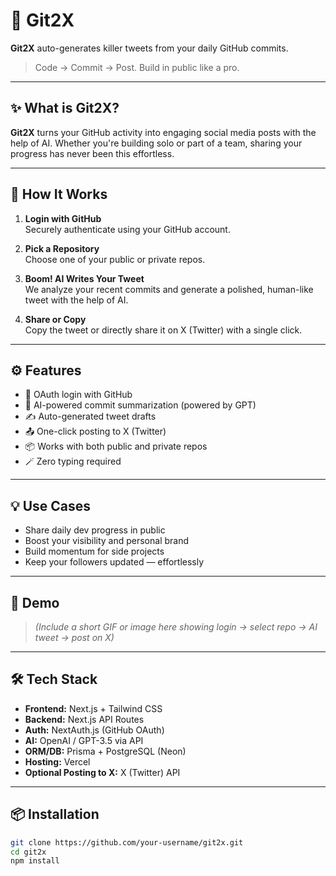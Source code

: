 # 🚀 Git2X

**Git2X** auto-generates killer tweets from your daily GitHub commits.

> Code → Commit → Post. Build in public like a pro.

---

## ✨ What is Git2X?

**Git2X** turns your GitHub activity into engaging social media posts with the help of AI. Whether you're building solo or part of a team, sharing your progress has never been this effortless.

---

## 🧠 How It Works

1. **Login with GitHub**  
   Securely authenticate using your GitHub account.

2. **Pick a Repository**  
   Choose one of your public or private repos.

3. **Boom! AI Writes Your Tweet**  
   We analyze your recent commits and generate a polished, human-like tweet with the help of AI.

4. **Share or Copy**  
   Copy the tweet or directly share it on X (Twitter) with a single click.

---

## ⚙️ Features

- 🔐 OAuth login with GitHub  
- 🧠 AI-powered commit summarization (powered by GPT)  
- ✍️ Auto-generated tweet drafts  
- 📤 One-click posting to X (Twitter)  
- 📦 Works with both public and private repos  
- 🪄 Zero typing required

---

## 💡 Use Cases

- Share daily dev progress in public  
- Boost your visibility and personal brand  
- Build momentum for side projects  
- Keep your followers updated — effortlessly

---

## 📸 Demo

> _(Include a short GIF or image here showing login → select repo → AI tweet → post on X)_

---

## 🛠 Tech Stack

- **Frontend:** Next.js + Tailwind CSS  
- **Backend:** Next.js API Routes  
- **Auth:** NextAuth.js (GitHub OAuth)  
- **AI:** OpenAI / GPT-3.5 via API  
- **ORM/DB:** Prisma + PostgreSQL (Neon)  
- **Hosting:** Vercel  
- **Optional Posting to X:** X (Twitter) API

---

## 📦 Installation

```bash
git clone https://github.com/your-username/git2x.git
cd git2x
npm install
